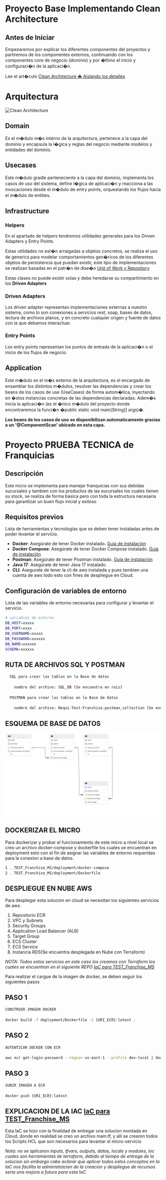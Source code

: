 # Proyecto Base Implementando Clean Architecture

## Antes de Iniciar

Empezaremos por explicar los diferentes componentes del proyectos y partiremos de los componentes externos, continuando con los componentes core de negocio (dominio) y por �ltimo el inicio y configuraci�n de la aplicaci�n.

Lee el art�culo [Clean Architecture � Aislando los detalles](https://medium.com/bancolombia-tech/clean-architecture-aislando-los-detalles-4f9530f35d7a)

# Arquitectura

![Clean Architecture](https://miro.medium.com/max/1400/1*ZdlHz8B0-qu9Y-QO3AXR_w.png)

## Domain

Es el m�dulo m�s interno de la arquitectura, pertenece a la capa del dominio y encapsula la l�gica y reglas del negocio mediante modelos y entidades del dominio.

## Usecases

Este m�dulo gradle perteneciente a la capa del dominio, implementa los casos de uso del sistema, define l�gica de aplicaci�n y reacciona a las invocaciones desde el m�dulo de entry points, orquestando los flujos hacia el m�dulo de entities.

## Infrastructure

### Helpers

En el apartado de helpers tendremos utilidades generales para los Driven Adapters y Entry Points.

Estas utilidades no est�n arraigadas a objetos concretos, se realiza el uso de generics para modelar comportamientos
gen�ricos de los diferentes objetos de persistencia que puedan existir, este tipo de implementaciones se realizan
basadas en el patr�n de dise�o [Unit of Work y Repository](https://medium.com/@krzychukosobudzki/repository-design-pattern-bc490b256006)

Estas clases no puede existir solas y debe heredarse su compartimiento en los **Driven Adapters**

### Driven Adapters

Los driven adapter representan implementaciones externas a nuestro sistema, como lo son conexiones a servicios rest,
soap, bases de datos, lectura de archivos planos, y en concreto cualquier origen y fuente de datos con la que debamos
interactuar.

### Entry Points

Los entry points representan los puntos de entrada de la aplicaci�n o el inicio de los flujos de negocio.

## Application

Este m�dulo es el m�s externo de la arquitectura, es el encargado de ensamblar los distintos m�dulos, resolver las dependencias y crear los beans de los casos de use (UseCases) de forma autom�tica, inyectando en �stos instancias concretas de las dependencias declaradas. Adem�s inicia la aplicaci�n (es el �nico m�dulo del proyecto donde encontraremos la funci�n �public static void main(String[] args)�.

**Los beans de los casos de uso se disponibilizan automaticamente gracias a un '@ComponentScan' ubicado en esta capa.**



# Proyecto PRUEBA TECNICA de Franquicias

## Descripción
Este micro se implementa para manejar franquicias con sus debidas sucursales y tambien con los productos de las sucursales
los cuales tienen su stock, se realiza de forma basica pero con toda la estructura necesaria para garantizar un buen flujo inicial y exitoso

## Requisitos previos
Lista de herramientas y tecnologías que se deben tener instaladas antes de poder levantar el servicio.

- **Docker**: Asegúrate de tener Docker instalado. [Guía de instalación](https://docs.docker.com/get-docker/)
- **Docker Compose**: Asegúrate de tener Docker Compose instalado. [Guía de instalación](https://docs.docker.com/compose/install/)
- **Postman**: Asegúrate de tener Postman instalado. [Guía de instalación](https://www.postman.com/downloads/)
- **Java 17**: Asegúrate de tener Java 17 instalado.
- **CLI**: Asegurate de tener la cli de aws instalada y pues tambien una cuenta de aws todo esto con fines de despliegue en Cloud.

## Configuración de variables de entorno
Lista de las variables de entorno necesarias para configurar y levantar el servicio.

```bash
# variables de entorno 
DB_HOST=xxxxx
DB_PORT=xxxx
DB_USERNAME=xxxxx
DB_PASSWORD=xxxxxx
DB_NAME=xxxxxx
SCHEMA=xxxxxx
```
## RUTA DE ARCHIVOS SQL Y POSTMAN
```bash
  SQL para crear las tablas en la Base de datos

    nombre del archivo: SQL_DB (Se encuentra en raiz)
  
  POSTMAN para crear las tablas en la Base de datos

    nombre del archivo: Nequi-Test-Franchise.postman_collection (Se encuentra en raiz)
```

## ESQUEMA DE BASE DE DATOS


![Clean Architecture](Schema.png)


## DOCKERIZAR EL MICRO
Para dockerizar y probar el funcionamiento de este micro a nivel local se creo un archivo docker-compose y dockerfile los cuales se encuentran en deployment
esto con el fin de asignar las variables de entorno requeridas para la conexion a base de datos.
```bash
1 . TEST_Franchise_MS/deployment/docker-compose
2 . TEST_Franchise_MS/deployment/Dockerfile
```

## DESPLIEGUE EN NUBE AWS
Para desplegar esta solucion en cloud se necesitan los siguientes servicios de aws.

1. Repositorio ECR
2. VPC y Subnets
3. Security Groups
4. Application Load Balancer (ALB)
5. Target Group
6. ECS Cluster
7. ECS Service
8. Instancia RDS(Se encuentra desplegada en Nube con Terraform)

_NOTA: Todos estos servicios en este caso los creamos con Terraform los cuales
se encuentran en el siguiente REPO [IaC para TEST_Franchise_MS](https://github.com/Inge-David98/Franchise_Base_IaC)_



Para realizar el cargue de la imagen de docker, se deben seguir los siguientes pasos

## PASO 1
```bash
CONSTRUIR IMAGEN DOCKER

docker build -f deployment/Dockerfile -t {URI_ECR}:latest .
```
## PASO 2

```bash
AUTENTICAR DOCKER CON ECR

aws ecr get-login-password --region us-east-1 --profile dev-local | docker login --username AWS --password-stdin {URI_ECR}

```
## PASO 3

```bash
SUBIR IMAGEN A ECR

docker push {URI_ECR}:latest
```

## EXPLICACION DE LA IAC [IaC para TEST_Franchise_MS](https://github.com/Inge-David98/Franchise_Base_IaC)

Esta IaC se hizo con la finalidad de entregar una solucion montada en Cloud, donde en realidad se creo un archivo
main.tf, y alli se crearon todos los Scripts HCL que son necesarios para levantar el micro-servicio

_Nota: no se aplicaron inputs, tfvars, outputs, datas, locals y modules, loc cuales son herramientas de terraform, debido al tiempo de entrega de la solucion
sin embargo cabe aclarar que aplicar todos estos conceptos en la IaC nos facilita la administracion de la creacion y despliegue de recursos
seria una mejora a futuro para esta IaC_




